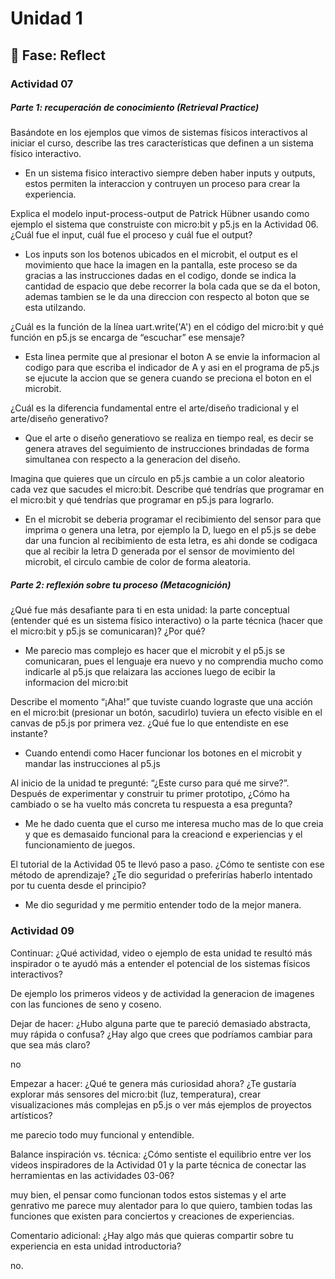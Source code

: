 # Unidad 1

## 🤔 Fase: Reflect

### Actividad 07

##### Parte 1: recuperación de conocimiento (Retrieval Practice)

Basándote en los ejemplos que vimos de sistemas físicos interactivos al iniciar el curso, describe las tres características que definen a un sistema físico interactivo.

- En un sistema fisico interactivo siempre deben haber inputs y outputs, estos permiten la interaccion y contruyen un proceso para crear la experiencia.

Explica el modelo input-process-output de Patrick Hübner usando como ejemplo el sistema que construiste con micro:bit y p5.js en la Actividad 06. ¿Cuál fue el input, cuál fue el proceso y cuál fue el output?

- Los inputs son los botenos ubicados en el microbit, el output es el movimiento que hace la imagen en la pantalla, este proceso se da gracias a las instrucciones dadas en el codigo, donde se indica la cantidad de espacio que debe recorrer la bola cada que se da el boton, ademas tambien se le da una direccion con respecto al boton que se esta utilzando. 

¿Cuál es la función de la línea uart.write('A') en el código del micro:bit y qué función en p5.js se encarga de “escuchar” ese mensaje?

- Esta linea permite que al presionar el boton A se envie la informacion al codigo para que escriba el indicador de A y asi en el programa de p5.js se ejucute la accion que se genera cuando se preciona el boton en el microbit.

¿Cuál es la diferencia fundamental entre el arte/diseño tradicional y el arte/diseño generativo?

- Que el arte o diseño generatiovo se realiza en tiempo real, es decir se genera atraves del seguimiento de instrucciones brindadas de forma simultanea con respecto a la generacion del diseño. 

Imagina que quieres que un círculo en p5.js cambie a un color aleatorio cada vez que sacudes el micro:bit. Describe qué tendrías que programar en el micro:bit y qué tendrías que programar en p5.js para lograrlo.

- En el microbit se deberia programar el recibimiento del sensor para que imprima o genera una letra, por ejemplo la D, luego en el p5.js se debe dar una funcion al recibimiento de esta letra, es ahi donde se codigaca que al recibir la letra D generada por el sensor de movimiento del microbit, el circulo cambie de color de forma aleatoria. 

##### Parte 2: reflexión sobre tu proceso (Metacognición)

¿Qué fue más desafiante para ti en esta unidad: la parte conceptual (entender qué es un sistema físico interactivo) o la parte técnica (hacer que el micro:bit y p5.js se comunicaran)? ¿Por qué?

- Me parecio mas complejo es hacer que el microbit y el p5.js se comunicaran, pues el lenguaje era nuevo y no comprendia mucho como indicarle al p5.js que relaizara las acciones luego de ecibir la informacion del micro:bit

Describe el momento “¡Aha!” que tuviste cuando lograste que una acción en el micro:bit (presionar un botón, sacudirlo) tuviera un efecto visible en el canvas de p5.js por primera vez. ¿Qué fue lo que entendiste en ese instante?

- Cuando entendi como Hacer funcionar los botones en el microbit y mandar las instrucciones al p5.js

Al inicio de la unidad te pregunté: “¿Este curso para qué me sirve?”. Después de experimentar y construir tu primer prototipo, ¿Cómo ha cambiado o se ha vuelto más concreta tu respuesta a esa pregunta?

- Me he dado cuenta que el curso me interesa mucho mas de lo que creia y que es demasaido funcional para la creaciond e experiencias y el funcionamiento de juegos. 

El tutorial de la Actividad 05 te llevó paso a paso. ¿Cómo te sentiste con ese método de aprendizaje? ¿Te dio seguridad o preferirías haberlo intentado por tu cuenta desde el principio?

- Me dio seguridad y me permitio entender todo de la mejor manera.


### Actividad 09
Continuar: ¿Qué actividad, video o ejemplo de esta unidad te resultó más inspirador o te ayudó más a entender el potencial de los sistemas físicos interactivos?

De ejemplo los primeros videos y de actividad la generacion de imagenes con las funciones de seno y coseno.

Dejar de hacer: ¿Hubo alguna parte que te pareció demasiado abstracta, muy rápida o confusa? ¿Hay algo que crees que podríamos cambiar para que sea más claro?

no

Empezar a hacer: ¿Qué te genera más curiosidad ahora? ¿Te gustaría explorar más sensores del micro:bit (luz, temperatura), crear visualizaciones más complejas en p5.js o ver más ejemplos de proyectos artísticos?

me parecio todo muy funcional y entendible.

Balance inspiración vs. técnica: ¿Cómo sentiste el equilibrio entre ver los videos inspiradores de la Actividad 01 y la parte técnica de conectar las herramientas en las actividades 03-06?

muy bien, el pensar como funcionan todos estos sistemas y el arte genrativo me parece muy alentador para lo que quiero, tambien todas las funciones que existen para conciertos y creaciones de experiencias. 

Comentario adicional: ¿Hay algo más que quieras compartir sobre tu experiencia en esta unidad introductoria?

no.
